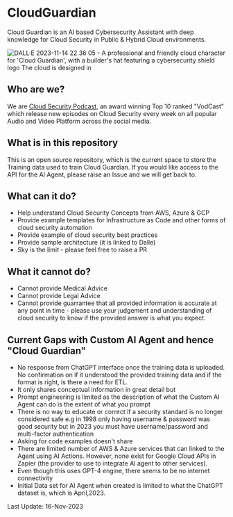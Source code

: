 # CloudGuardian
Cloud Guardian is an AI based Cybersecurity Assistant with deep knowledge for Cloud Security in Public &amp; Hybrid Cloud environments.

![DALL·E 2023-11-14 22 36 05 - A professional and friendly cloud character for 'Cloud Guardian', with a builder's hat featuring a cybersecurity shield logo  The cloud is designed in](https://github.com/hashishrajan/CloudGuardian/assets/10039370/743ad8a6-cb56-41a9-b797-6b5a61c9aec1)


## Who are we?
We are [Cloud Security Podcast](https://www.cloudsecuritypodcast.tv/), an award winning Top 10 ranked "VodCast" which release new episodes on Cloud Security every week on all popular Audio and Video Platform across the social media.

## What is in this repository
This is an open source repository, which is the current space to store the Training data used to train Cloud Guardian. If you would like access to the API for the AI Agent, please raise an Issue and we will get back to.

## What can it do?
- Help understand Cloud Security Concepts from AWS, Azure & GCP
- Provide example templates for Infrastructure as Code and other forms of cloud security automation
- Provide example of cloud security best practices
- Provide sample architecture (it is linked to Dalle)
- Sky is the limit - please feel free to raise a PR

## What it cannot do?
- Cannot provide Medical Advice
- Cannot provide Legal Advice
- Cannot provide guarrantee that all provided information is accurate at any point in time - please use your judgement and understanding of cloud security to know if the provided answer is what you expect.


## Current Gaps with Custom AI Agent and hence "Cloud Guardian"
- No response from ChatGPT interface once the training data is uploaded. No confirmation on if it understood the provided training data and if the format is right, is there a need for ETL. 
- It only shares conceptual information in great detail but
- Prompt engineering is limited as the description of what the Custom AI Agent can do is the extent of what you prompt
- There is no way to educate or correct if a security standard is no longer considered safe e.g in 1998 only having username & password was good security but in 2023 you must have username/password and multi-factor authentication
- Asking for code examples doesn't share
- There are limited number of AWS & Azure services that can linked to the Agent using AI Actions. However, none exist for Google Cloud APIs in Zapier (the provider to use to integrate AI agent to other services).
- Even though this uses GPT-4 engine, there seems to be no internet connectivity
- Initial Data set for AI Agent when created is limited to what the ChatGPT dataset is, which is April,2023.

Last Update: 16-Nov-2023
